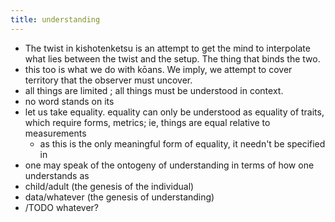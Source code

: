 ```yaml
---
title: understanding
---
```


- The twist in kishotenketsu is an attempt to get the mind to interpolate what lies between the twist and the setup. The thing that binds the two.
- this too is what we do with kōans. We imply, we attempt to cover territory that the observer must uncover.
- all things are limited ; all things must be understood in context. 
- no word stands on its 
- let us take equality. equality can only be understood as equality of traits, which require forms, metrics; ie, things are equal relative to measurements
  - as this is the only meaningful form of equality, it needn't be specified in
- one may speak of the ontogeny of understanding in terms of how one understands as
- child/adult (the genesis of the individual)
- data/whatever (the genesis of understanding)
- /TODO whatever?
